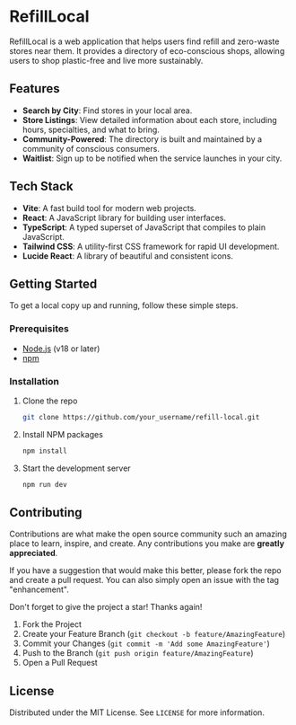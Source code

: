 # RefillLocal

RefillLocal is a web application that helps users find refill and zero-waste stores near them. It provides a directory of eco-conscious shops, allowing users to shop plastic-free and live more sustainably.

## Features

- **Search by City**: Find stores in your local area.
- **Store Listings**: View detailed information about each store, including hours, specialties, and what to bring.
- **Community-Powered**: The directory is built and maintained by a community of conscious consumers.
- **Waitlist**: Sign up to be notified when the service launches in your city.

## Tech Stack

- **Vite**: A fast build tool for modern web projects.
- **React**: A JavaScript library for building user interfaces.
- **TypeScript**: A typed superset of JavaScript that compiles to plain JavaScript.
- **Tailwind CSS**: A utility-first CSS framework for rapid UI development.
- **Lucide React**: A library of beautiful and consistent icons.

## Getting Started

To get a local copy up and running, follow these simple steps.

### Prerequisites

- [Node.js](https://nodejs.org/) (v18 or later)
- [npm](https://www.npmjs.com/)

### Installation

1. Clone the repo
   ```sh
   git clone https://github.com/your_username/refill-local.git
   ```
2. Install NPM packages
   ```sh
   npm install
   ```
3. Start the development server
   ```sh
   npm run dev
   ```

## Contributing

Contributions are what make the open source community such an amazing place to learn, inspire, and create. Any contributions you make are **greatly appreciated**.

If you have a suggestion that would make this better, please fork the repo and create a pull request. You can also simply open an issue with the tag "enhancement".

Don't forget to give the project a star! Thanks again!

1. Fork the Project
2. Create your Feature Branch (`git checkout -b feature/AmazingFeature`)
3. Commit your Changes (`git commit -m 'Add some AmazingFeature'`)
4. Push to the Branch (`git push origin feature/AmazingFeature`)
5. Open a Pull Request

## License

Distributed under the MIT License. See `LICENSE` for more information.